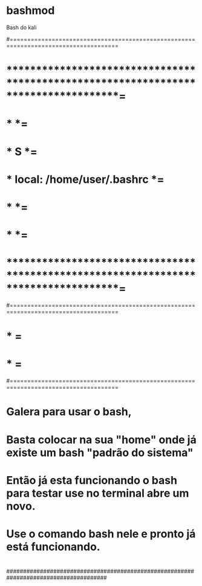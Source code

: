 # bashmod
Bash do kali 

#=====================================================================================
# ***********************************************************************************=
# *                					                        *=
# * S     	 					                            *=
# * local: /home/user/.bashrc 							                            *=
# * 										                                        *= 
# *  								                                *=
# ***********************************************************************************=
#=====================================================================================
# *                          	 			                 =
# * 						                         =
#=====================================================================================
#										                                             #
# Galera para usar o bash,	     	     	     	     	     	     	         #
# Basta colocar na sua "home" onde já existe um bash "padrão do sistema"	         #
# Então já esta funcionando o bash para testar use no terminal abre um novo. 	     #
# Use o comando bash nele e pronto já está funcionando.	     	     	     	     #
#	     	     	     	     	     	     	     	     	     	         #
#	     	     	     	     	     	     	     	     	     	         #
#      	     	     	     	     	     	     #
######################################################################################
